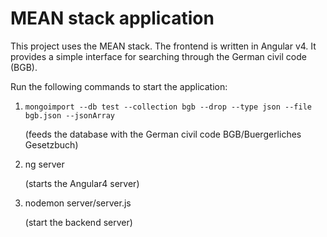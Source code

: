 # MEAN stack application

This project uses the MEAN stack. The frontend is written in Angular v4. It provides a simple interface for searching through the German civil code (BGB).

Run the following commands to start the application:

1.  ```mongoimport --db test --collection bgb --drop --type json --file bgb.json --jsonArray```

    (feeds the database with the German civil code BGB/Buergerliches Gesetzbuch)
2.  ng server

    (starts the Angular4 server)
3.  nodemon server/server.js

    (start the backend server)

